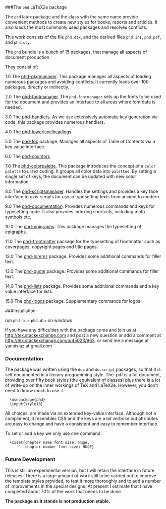 ###The `phd` LaTeX2e package

The `phd` latex package and the class with the same name provide
convenient methods to create new styles for books, reports
and articles. It also loads the most commonly used packages
and resolves conflicts.

This work consists of the file  `phd.dtx`,
and the derived files   `phd.ins`,  `phd.pdf`, and `phd.sty`.

The `phd` bundle is a bunch of 15 packages, that manage all
aspects of document production.

They consist of:

1.0  The [phd-pkgmanager](https://github.com/yannisl/phd/blob/master/docs/phd-pkgmanager.md). This
     package manages all aspects of loading numerous packages and avoiding conflicts. It currently
     loads over 100 packages, directly or indirectly.

2.0  The [phd-fontmanager](https://github.com/yannisl/phd/blob/master/docs/phd-fontmanager.md). The
     `phd-fontmanager` sets up the fonts to be used for the document and provides an interface to
     all areas where font data is needed.

3.0  The [phd-handlers](https://github.com/yannisl/phd/blob/master/docs/phd-handlers.md). As we use
     extensively automatic key generation via code, this package provides numerous handlers.

4.0  The [phd-lowerlevelheadings](https://github.com/yannisl/phd/blob/master/docs/phd-lowerlevelheadings.md)

5.0  The [phd-toc](https://github.com/yannisl/phd/blob/master/docs/phd-toc.md) package.
     Manages all aspects of Table of Contents via a key value interface.

6.0  The [phd-counters](https://github.com/yannisl/phd/blob/master/docs/phd-counters.md)

7.0  The [phd-colorpalette](https://github.com/yannisl/phd/blob/master/docs/phd-colorpalette.md). This
     package introduces the concept of a `color palette` to `LaTeX` coding. It groups all color
     data into `palettes`. By setting a single set of keys, the document can be updated with new
     color information.

8.0  The [phd-scriptsmanager](https://github.com/yannisl/phd/blob/master/docs/phd-scriptsmanager.md).
     Handles the settings and provides a key face interface to over scripts for use in typesetting
     texts from ancient to modern.

9.0  The [phd-documentation](https://github.com/yannisl/phd/blob/master/docs/phd-documentation.md).
     Provides numerous commands and keys for typesetting code. It also provides indexing shortcuts,
     including math symbols etc.

10.0 The [phd-epigraphs](https://github.com/yannisl/phd/blob/master/docs/phd-epigraphs.md).
     This package manages the typesetting of epigraphs.

11.0 The [phd-frontmatter](https://github.com/yannisl/phd/blob/master/docs/phd-epigraphs.md)
     package for the typesetting of frontmatter such as coverpages, copyright pages and title
     pages.

12.0 The [phd-lorems](https://github.com/yannisl/phd/blob/master/docs/phd-lorems.md)
     package. Provides some additional commands for filler text.

13.0 The [phd-quote](https://github.com/yannisl/phd/blob/master/docs/phd-quote.md)
     package. Provides some additional commands for filler text.

14.0 The [phd-lists](https://github.com/yannisl/phd/blob/master/docs/phd-lists.md)
     package. Provides some additional commands and a key value interface for lists.

15.0 The [phd-logos](https://github.com/yannisl/phd/blob/master/docs/phd-logos.md)
     package. Supplementary commands for logos.

###Installation

run
        `phd-lua phd.dtx` on windows

If you have any difficulties with the package come and join us at
http://tex.stackexchange.com and post a new question or
add a comment at http://tex.stackexchange.com/a/45023/963.
or send me a message at  yannislaz at gmail.com

### Documentation

The package was written using the `doc` and `docscript` packages,
so that it is self documented in a literary programming style.
The .pdf is a fat document, providing over fifty book styles (the
equivalent of classes) plus there is a lot of write-up on the inner
workings of TeX and LaTeX2e. However, you don't need to know much
to use it.

      \usepackage{phd}
      \input{style13}

All choices, are made via an extended key-value interface.
Although not a compliment, it resembles CSS and the keys are a bit verbose but
attributes are easy to change and have a consistent and easy to remember interface.

To set or add a key we only use one command:

      \cxset{chapter name font-size: Huge,
             chapter number font-size: HUGE}

### Future Development

This is still an experimental version, but I will retain the
interface in future releases. There is a large amount of
work still to be carried out to improve the template styles
provided, to test it more thoroughly and to add a number of
improvements in the special designs. At present I estimate
that I have completed about 70% of the work that needs
to be done.

__The package as it stands is not production stable.__

